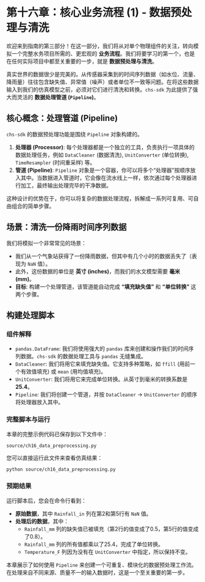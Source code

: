 # 第十六章：核心业务流程 (1) - 数据预处理与清洗

欢迎来到指南的第三部分！在这一部分，我们将从对单个物理组件的关注，转向模拟一个完整水务项目所需的、更宏观的 **业务流程**。我们将要学习的第一个，也是在任何实际项目中都至关重要的一步，就是 **数据预处理与清洗**。

真实世界的数据很少是完美的。从传感器采集到的时间序列数据（如水位、流量、降雨量）往往包含缺失值、异常值（噪声）或者单位不一致等问题。在将这些数据输入到我们的仿真模型之前，必须对它们进行清洗和转换。`chs-sdk` 为此提供了强大而灵活的 **数据处理管道 (`Pipeline`)**。

## 核心概念：处理管道 (Pipeline)

`chs-sdk` 的数据预处理功能是围绕 `Pipeline` 对象构建的。
1.  **处理器 (Processor)**: 每个处理器都是一个独立的工具，负责执行一项具体的数据处理任务，例如 `DataCleaner` (数据清洗), `UnitConverter` (单位转换), `TimeResampler` (时间重采样) 等。
2.  **管道 (Pipeline)**: `Pipeline` 对象是一个容器，你可以将多个“处理器”按顺序放入其中。当数据进入管道时，它会像在流水线上一样，依次通过每个处理器进行加工，最终输出处理完毕的干净数据。

这种设计的优势在于，你可以将复杂的数据处理流程，拆解成一系列可复用、可自由组合的简单步骤。

## 场景：清洗一份降雨时间序列数据

我们将模拟一个非常常见的场景：
*   我们从一个气象站获得了一份降雨数据，但其中有几个小时的数据丢失了（表现为 `NaN` 值）。
*   此外，这份数据的单位是 **英寸 (inches)**，而我们的水文模型需要 **毫米 (mm)**。
*   **目标**: 构建一个处理管道，该管道能自动完成 **“填充缺失值”** 和 **“单位转换”** 这两个步骤。

## 构建处理脚本

### 组件解释

*   `pandas.DataFrame`: 我们将使用强大的 `pandas` 库来创建和操作我们的时间序列数据。`chs-sdk` 的数据处理工具与 `pandas` 无缝集成。
*   `DataCleaner`: 我们将用它来填充缺失值。它支持多种策略，如 `ffill` (用前一个有效值填充) 或 `mean` (用均值填充)。
*   `UnitConverter`: 我们将用它来完成单位转换。从英寸到毫米的转换系数是 **25.4**。
*   `Pipeline`: 我们将创建一个管道，并按 `DataCleaner` -> `UnitConverter` 的顺序将处理器放入其中。

### 完整脚本与运行

本章的完整示例代码已保存到以下文件中：

`source/ch16_data_preprocessing.py`

您可以直接运行此文件来查看仿真结果：

```bash
python source/ch16_data_preprocessing.py
```

### 预期结果

运行脚本后，您会在命令行看到：
*   **原始数据**，其中 `Rainfall_in` 列在第2和第5行有 `NaN` 值。
*   **处理后的数据**，其中：
    *   `Rainfall_mm` 列的缺失值已被填充（第2行的值变成了0.5，第5行的值变成了0.8）。
    *   `Rainfall_mm` 列的所有值都乘以了25.4，完成了单位转换。
    *   `Temperature_F` 列因为没有在 `UnitConverter` 中指定，所以保持不变。

本章展示了如何使用 `Pipeline` 来创建一个可重复、模块化的数据预处理工作流。在处理来自不同来源、质量不一的输入数据时，这是一个至关重要的第一步。
